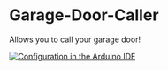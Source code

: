 # Garage-Door-Caller
Allows you to call your garage door!

[![Configuration in the Arduino IDE](https://cdn.upload.systems/uploads/t3HuNPP0.png)](https://screensh.it/🧿🌭🌒🎮)
